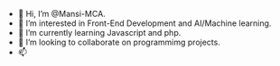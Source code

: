 - 👋 Hi, I’m @Mansi-MCA.
- 👀 I’m interested in Front-End Development and AI/Machine learning.
- 🌱 I’m currently learning Javascript and php.
- 💞️ I’m looking to collaborate on programmimg projects.
- 📫 

<!---
Mansi-MCA/Mansi-MCA is a ✨ special ✨ repository because its `README.md` (this file) appears on your GitHub profile.
You can click the Preview link to take a look at your changes.
--->
